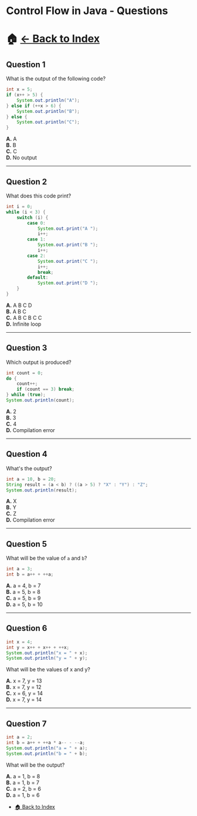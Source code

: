 # Control Flow in Java - Questions
# 🏠 [← Back to Index](https://aasifali37.github.io)

## Question 1
What is the output of the following code?

```java
int x = 5;
if (x++ > 5) {
    System.out.println("A");
} else if (++x > 6) {
    System.out.println("B");
} else {
    System.out.println("C");
}
```

**A.** A  
**B.** B  
**C.** C  
**D.** No output

---

## Question 2
What does this code print?

```java
int i = 0;
while (i < 3) {
    switch (i) {
        case 0:
            System.out.print("A ");
            i++;
        case 1:
            System.out.print("B ");
            i++;
        case 2:
            System.out.print("C ");
            i++;
            break;
        default:
            System.out.print("D ");
    }
}
```

**A.** A B C D  
**B.** A B C  
**C.** A B C B C C  
**D.** Infinite loop

---

## Question 3
Which output is produced?

```java
int count = 0;
do {
    count++;
    if (count == 3) break;
} while (true);
System.out.println(count);
```

**A.** 2  
**B.** 3  
**C.** 4  
**D.** Compilation error

---

## Question 4
What's the output?

```java
int a = 10, b = 20;
String result = (a < b) ? ((a > 5) ? "X" : "Y") : "Z";
System.out.println(result);
```

**A.** X  
**B.** Y  
**C.** Z  
**D.** Compilation error

---

## Question 5
What will be the value of `a` and `b`?

```java
int a = 3;
int b = a++ + ++a;
```

**A.** a = 4, b = 7  
**B.** a = 5, b = 8  
**C.** a = 5, b = 9  
**D.** a = 5, b = 10

---

## Question 6
```java
int x = 4;
int y = x++ + x++ + ++x;
System.out.println("x = " + x);
System.out.println("y = " + y);
```

What will be the values of x and y?

**A.** x = 7, y = 13  
**B.** x = 7, y = 12  
**C.** x = 6, y = 14  
**D.** x = 7, y = 14

---

## Question 7
```java
int a = 2;
int b = a++ + ++a * a-- - --a;
System.out.println("a = " + a);
System.out.println("b = " + b);
```

What will be the output?

**A.** a = 1, b = 8  
**B.** a = 1, b = 7  
**C.** a = 2, b = 6  
**D.** a = 1, b = 6

- [🏠 Back to Index](https://aasifali37.github.io)
